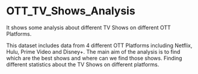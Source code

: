 # OTT_TV_Shows_Analysis
It shows some analysis about different TV Shows on different OTT Platforms.

This dataset includes data from 4 different OTT Platforms including Netflix, Hulu, Prime Video and Disney+. The main aim of the analysis is to find which are the best shows and where can we find those shows. Finding different statistics about the TV Shows on different platforms.
